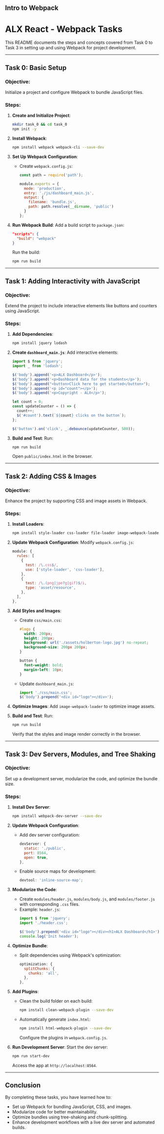 ## Intro to Webpack

# ALX React - Webpack Tasks

This README documents the steps and concepts covered from Task 0 to Task 3 in setting up and using Webpack for project development.

---

## **Task 0: Basic Setup**
### Objective:
Initialize a project and configure Webpack to bundle JavaScript files.

### Steps:
1. **Create and Initialize Project**:
   ```bash
   mkdir task_0 && cd task_0
   npm init -y
   ```

2. **Install Webpack**:
   ```bash
   npm install webpack webpack-cli --save-dev
   ```

3. **Set Up Webpack Configuration**:
   - Create `webpack.config.js`:
     ```javascript
     const path = require('path');

     module.exports = {
       mode: 'production',
       entry: './js/dashboard_main.js',
       output: {
         filename: 'bundle.js',
         path: path.resolve(__dirname, 'public')
       }
     };
     ```

4. **Run Webpack Build**:
   Add a build script to `package.json`:
   ```json
   "scripts": {
     "build": "webpack"
   }
   ```
   Run the build:
   ```bash
   npm run build
   ```
---

## **Task 1: Adding Interactivity with JavaScript**
### Objective:
Extend the project to include interactive elements like buttons and counters using JavaScript.

### Steps:
1. **Add Dependencies**:
   ```bash
   npm install jquery lodash
   ```

2. **Create `dashboard_main.js`**:
   Add interactive elements:
   ```javascript
   import $ from 'jquery';
   import _ from 'lodash';

   $('body').append('<p>ALX Dashboard</p>');
   $('body').append('<p>Dashboard data for the students</p>');
   $('body').append("<button>Click here to get started</button>");
   $('body').append('<p id="count"></p>');
   $('body').append('<p>Copyright - ALX</p>');

   let count = 0;
   const updateCounter = () => {
     count++;
     $('#count').text(`${count} clicks on the button`);
   };

   $('button').on('click', _.debounce(updateCounter, 500));
   ```

3. **Build and Test**:
   Run:
   ```bash
   npm run build
   ```
   Open `public/index.html` in the browser.

---

## **Task 2: Adding CSS & Images**
### Objective:
Enhance the project by supporting CSS and image assets in Webpack.

### Steps:
1. **Install Loaders**:
   ```bash
   npm install style-loader css-loader file-loader image-webpack-loader --save-dev
   ```

2. **Update Webpack Configuration**:
   Modify `webpack.config.js`:
   ```javascript
   module: {
     rules: [
       {
         test: /\.css$/,
         use: ['style-loader', 'css-loader'],
       },
       {
         test: /\.(png|jpe?g|gif)$/i,
         type: 'asset/resource',
       },
     ],
   },
   ```

3. **Add Styles and Images**:
   - Create `css/main.css`:
     ```css
     #logo {
       width: 200px;
       height: 200px;
       background: url('./assets/holberton-logo.jpg') no-repeat;
       background-size: 200px 200px;
     }

     button {
       font-weight: bold;
       margin-left: 10px;
     }
     ```

   - Update `dashboard_main.js`:
     ```javascript
     import './css/main.css';
     $('body').prepend('<div id="logo"></div>');
     ```

4. **Optimize Images**:
   Add `image-webpack-loader` to optimize image assets.

5. **Build and Test**:
   Run:
   ```bash
   npm run build
   ```
   Verify that the styles and image render correctly in the browser.

---

## **Task 3: Dev Servers, Modules, and Tree Shaking**
### Objective:
Set up a development server, modularize the code, and optimize the bundle size.

### Steps:
1. **Install Dev Server**:
   ```bash
   npm install webpack-dev-server --save-dev
   ```

2. **Update Webpack Configuration**:
   - Add dev server configuration:
     ```javascript
     devServer: {
       static: './public',
       port: 8564,
       open: true,
     },
     ```
   - Enable source maps for development:
     ```javascript
     devtool: 'inline-source-map';
     ```

3. **Modularize the Code**:
   - Create `modules/header.js`, `modules/body.js`, and `modules/footer.js` with corresponding `.css` files.
   - Example: `header.js`:
     ```javascript
     import $ from 'jquery';
     import './header.css';

     $('body').prepend('<div id="logo"></div><h1>ALX Dashboard</h1>');
     console.log('Init header');
     ```

4. **Optimize Bundle**:
   - Split dependencies using Webpack's optimization:
     ```javascript
     optimization: {
       splitChunks: {
         chunks: 'all',
       },
     },
     ```

5. **Add Plugins**:
   - Clean the build folder on each build:
     ```bash
     npm install clean-webpack-plugin --save-dev
     ```
   - Automatically generate `index.html`:
     ```bash
     npm install html-webpack-plugin --save-dev
     ```
     Configure the plugins in `webpack.config.js`.

6. **Run Development Server**:
   Start the dev server:
   ```bash
   npm run start-dev
   ```
   Access the app at `http://localhost:8564`.

---

## Conclusion
By completing these tasks, you have learned how to:
- Set up Webpack for bundling JavaScript, CSS, and images.
- Modularize code for better maintainability.
- Optimize bundles using tree-shaking and chunk-splitting.
- Enhance development workflows with a live dev server and automated builds.




